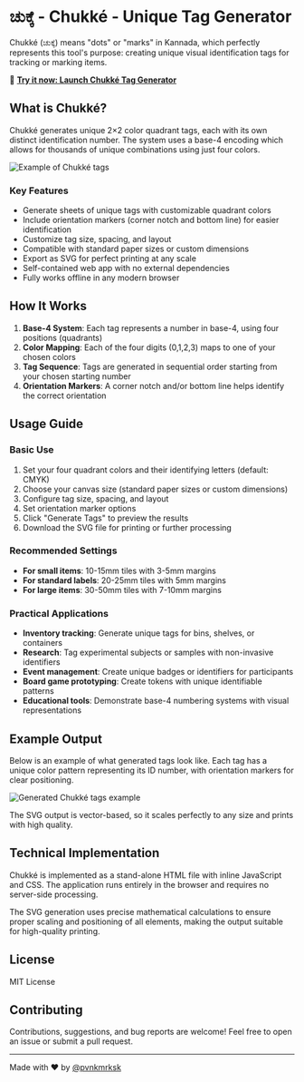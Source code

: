 # ಚುಕ್ಕೆ - Chukké - Unique Tag Generator

Chukké (ಚುಕ್ಕೆ) means "dots" or "marks" in Kannada, which perfectly represents this tool's purpose: creating unique visual identification tags for tracking or marking items.

🚀 **[Try it now: Launch Chukké Tag Generator](https://pvnkmrksk.github.io/Chukke/)**

## What is Chukké?

Chukké generates unique 2×2 color quadrant tags, each with its own distinct identification number. The system uses a base-4 encoding which allows for thousands of unique combinations using just four colors.

![Example of Chukké tags](./example.png)

### Key Features

- Generate sheets of unique tags with customizable quadrant colors
- Include orientation markers (corner notch and bottom line) for easier identification
- Customize tag size, spacing, and layout
- Compatible with standard paper sizes or custom dimensions
- Export as SVG for perfect printing at any scale
- Self-contained web app with no external dependencies
- Fully works offline in any modern browser

## How It Works

1. **Base-4 System**: Each tag represents a number in base-4, using four positions (quadrants)
2. **Color Mapping**: Each of the four digits (0,1,2,3) maps to one of your chosen colors
3. **Tag Sequence**: Tags are generated in sequential order starting from your chosen starting number
4. **Orientation Markers**: A corner notch and/or bottom line helps identify the correct orientation

## Usage Guide

### Basic Use

1. Set your four quadrant colors and their identifying letters (default: CMYK)
2. Choose your canvas size (standard paper sizes or custom dimensions)
3. Configure tag size, spacing, and layout
4. Set orientation marker options
5. Click "Generate Tags" to preview the results
6. Download the SVG file for printing or further processing

### Recommended Settings

- **For small items**: 10-15mm tiles with 3-5mm margins
- **For standard labels**: 20-25mm tiles with 5mm margins
- **For large items**: 30-50mm tiles with 7-10mm margins

### Practical Applications

- **Inventory tracking**: Generate unique tags for bins, shelves, or containers
- **Research**: Tag experimental subjects or samples with non-invasive identifiers
- **Event management**: Create unique badges or identifiers for participants
- **Board game prototyping**: Create tokens with unique identifiable patterns
- **Educational tools**: Demonstrate base-4 numbering systems with visual representations

## Example Output

Below is an example of what generated tags look like. Each tag has a unique color pattern representing its ID number, with orientation markers for clear positioning.

![Generated Chukké tags example](./example.png)

The SVG output is vector-based, so it scales perfectly to any size and prints with high quality.

## Technical Implementation

Chukké is implemented as a stand-alone HTML file with inline JavaScript and CSS. The application runs entirely in the browser and requires no server-side processing.

The SVG generation uses precise mathematical calculations to ensure proper scaling and positioning of all elements, making the output suitable for high-quality printing.

## License

MIT License

## Contributing

Contributions, suggestions, and bug reports are welcome! Feel free to open an issue or submit a pull request.

---

Made with ❤️ by [@pvnkmrksk](https://twitter.com/pvnkmrksk)
